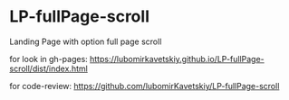 # LP-fullPage-scroll
Landing Page with option full page scroll

for look in gh-pages:
https://lubomirkavetskiy.github.io/LP-fullPage-scroll/dist/index.html

for code-review:
https://github.com/lubomirKavetskiy/LP-fullPage-scroll

